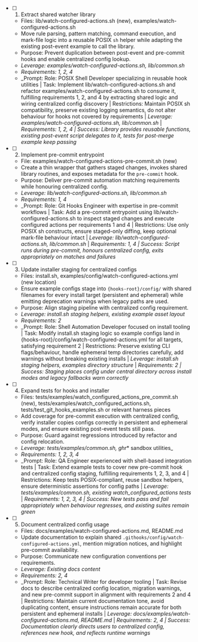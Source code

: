 - [ ] 1. Extract shared watcher library
  - Files: lib/watch-configured-actions.sh (new), examples/watch-configured-actions.sh
  - Move rule parsing, pattern matching, command execution, and mark-file logic into a reusable POSIX `sh` helper while adapting the existing post-event example to call the library.
  - Purpose: Prevent duplication between post-event and pre-commit hooks and enable centralized config lookup.
  - _Leverage: examples/watch-configured-actions.sh, lib/common.sh_
  - _Requirements: 1, 2, 4_
  - _Prompt: Role: POSIX Shell Developer specializing in reusable hook utilities | Task: Implement lib/watch-configured-actions.sh and refactor examples/watch-configured-actions.sh to consume it, fulfilling requirements 1, 2, and 4 by extracting shared logic and wiring centralized config discovery | Restrictions: Maintain POSIX sh compatibility, preserve existing logging semantics, do not alter behaviour for hooks not covered by requirements | _Leverage: examples/watch-configured-actions.sh, lib/common.sh_ | _Requirements: 1, 2, 4 | Success: Library provides reusable functions, existing post-event script delegates to it, tests for post-merge example keep passing_

- [ ] 2. Implement pre-commit entrypoint
  - File: examples/watch-configured-actions-pre-commit.sh (new)
  - Create a thin wrapper that gathers staged changes, invokes shared library routines, and exposes metadata for the `pre-commit` hook.
  - Purpose: Deliver pre-commit automation matching requirements while honouring centralized config.
  - _Leverage: lib/watch-configured-actions.sh, lib/common.sh_
  - _Requirements: 1, 4_
  - _Prompt: Role: Git Hooks Engineer with expertise in pre-commit workflows | Task: Add a pre-commit entrypoint using lib/watch-configured-actions.sh to inspect staged changes and execute configured actions per requirements 1 and 4 | Restrictions: Use only POSIX sh constructs, ensure staged-only diffing, keep optional mark-file behaviour intact | _Leverage: lib/watch-configured-actions.sh, lib/common.sh_ | _Requirements: 1, 4 | Success: Script runs during pre-commit, honours centralized config, exits appropriately on matches and failures_

- [ ] 3. Update installer staging for centralized configs
  - Files: install.sh, examples/config/watch-configured-actions.yml (new location)
  - Ensure example configs stage into `{hooks-root}/config/` with shared filenames for every install target (persistent and ephemeral) while emitting deprecation warnings when legacy paths are used.
  - Purpose: Align staging pipeline with centralized config requirement.
  - _Leverage: install.sh staging helpers, existing example asset layout_
  - _Requirements: 2_
  - _Prompt: Role: Shell Automation Developer focused on install tooling | Task: Modify install.sh staging logic so example configs land in {hooks-root}/config/watch-configured-actions.yml for all targets, satisfying requirement 2 | Restrictions: Preserve existing CLI flags/behaviour, handle ephemeral temp directories carefully, add warnings without breaking existing installs | _Leverage: install.sh staging helpers, examples directory structure_ | _Requirements: 2 | Success: Staging places config under central directory across install modes and legacy fallbacks warn correctly_

- [ ] 4. Expand tests for hooks and installer
  - Files: tests/examples/watch_configured_actions_pre_commit.sh (new), tests/examples/watch_configured_actions.sh, tests/test_git_hooks_examples.sh or relevant harness pieces
  - Add coverage for pre-commit execution with centralized config, verify installer copies configs correctly in persistent and ephemeral modes, and ensure existing post-event tests still pass.
  - Purpose: Guard against regressions introduced by refactor and config relocation.
  - _Leverage: tests/examples/common.sh, ghr_* sandbox utilities_
  - _Requirements: 1, 2, 3, 4_
  - _Prompt: Role: QA Engineer experienced with shell-based integration tests | Task: Extend example tests to cover new pre-commit hook and centralized config staging, fulfilling requirements 1, 2, 3, and 4 | Restrictions: Keep tests POSIX-compliant, reuse sandbox helpers, ensure deterministic assertions for config paths | _Leverage: tests/examples/common.sh, existing watch_configured_actions tests_ | _Requirements: 1, 2, 3, 4 | Success: New tests pass and fail appropriately when behaviour regresses, and existing suites remain green_

- [ ] 5. Document centralized config usage
  - Files: docs/examples/watch-configured-actions.md, README.md
  - Update documentation to explain shared `.githooks/config/watch-configured-actions.yml`, mention migration notices, and highlight pre-commit availability.
  - Purpose: Communicate new configuration conventions per requirements.
  - _Leverage: Existing docs content_
  - _Requirements: 2, 4_
  - _Prompt: Role: Technical Writer for developer tooling | Task: Revise docs to describe centralized config location, migration warnings, and new pre-commit support in alignment with requirements 2 and 4 | Restrictions: Maintain current documentation tone, avoid duplicating content, ensure instructions remain accurate for both persistent and ephemeral installs | _Leverage: docs/examples/watch-configured-actions.md, README.md_ | _Requirements: 2, 4 | Success: Documentation clearly directs users to centralized config, references new hook, and reflects runtime warnings_
